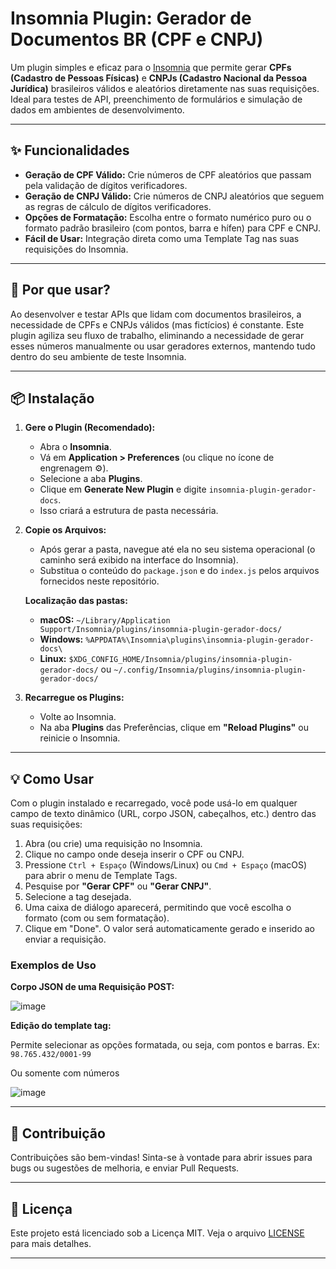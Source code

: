 # Insomnia Plugin: Gerador de Documentos BR (CPF e CNPJ)

[](https://www.google.com/search?q=https://github.com/seu-usuario/seu-repositorio/blob/main/LICENSE)
[](https://www.google.com/search?q=https://insomnia.rest/plugins/insomnia-plugin-gerador-docs)

Um plugin simples e eficaz para o [Insomnia](https://insomnia.rest/) que permite gerar **CPFs (Cadastro de Pessoas Físicas)** e 
**CNPJs (Cadastro Nacional da Pessoa Jurídica)** brasileiros válidos e aleatórios diretamente nas suas requisições.
Ideal para testes de API, preenchimento de formulários e simulação de dados em ambientes de desenvolvimento.

-----

## ✨ Funcionalidades

  * **Geração de CPF Válido:** Crie números de CPF aleatórios que passam pela validação de dígitos verificadores.
  * **Geração de CNPJ Válido:** Crie números de CNPJ aleatórios que seguem as regras de cálculo de dígitos verificadores.
  * **Opções de Formatação:** Escolha entre o formato numérico puro ou o formato padrão brasileiro (com pontos, barra e hífen) para CPF e CNPJ.
  * **Fácil de Usar:** Integração direta como uma Template Tag nas suas requisições do Insomnia.

-----

## 🚀 Por que usar?

Ao desenvolver e testar APIs que lidam com documentos brasileiros, a necessidade de CPFs e CNPJs válidos (mas fictícios) é constante. Este plugin agiliza seu fluxo de trabalho, eliminando a necessidade de gerar esses números manualmente ou usar geradores externos, mantendo tudo dentro do seu ambiente de teste Insomnia.

-----

## 📦 Instalação

1.  **Gere o Plugin (Recomendado):**

      * Abra o **Insomnia**.
      * Vá em **Application \> Preferences** (ou clique no ícone de engrenagem ⚙️).
      * Selecione a aba **Plugins**.
      * Clique em **Generate New Plugin** e digite `insomnia-plugin-gerador-docs`.
      * Isso criará a estrutura de pasta necessária.

2.  **Copie os Arquivos:**

      * Após gerar a pasta, navegue até ela no seu sistema operacional (o caminho será exibido na interface do Insomnia).
      * Substitua o conteúdo do `package.json` e do `index.js` pelos arquivos fornecidos neste repositório.

    **Localização das pastas:**

      * **macOS:** `~/Library/Application Support/Insomnia/plugins/insomnia-plugin-gerador-docs/`
      * **Windows:** `%APPDATA%\Insomnia\plugins\insomnia-plugin-gerador-docs\`
      * **Linux:** `$XDG_CONFIG_HOME/Insomnia/plugins/insomnia-plugin-gerador-docs/` ou `~/.config/Insomnia/plugins/insomnia-plugin-gerador-docs/`

3.  **Recarregue os Plugins:**

      * Volte ao Insomnia.
      * Na aba **Plugins** das Preferências, clique em **"Reload Plugins"** ou reinicie o Insomnia.

-----

## 💡 Como Usar

Com o plugin instalado e recarregado, você pode usá-lo em qualquer campo de texto dinâmico (URL, corpo JSON, cabeçalhos, etc.) dentro das suas requisições:

1.  Abra (ou crie) uma requisição no Insomnia.
2.  Clique no campo onde deseja inserir o CPF ou CNPJ.
3.  Pressione `Ctrl + Espaço` (Windows/Linux) ou `Cmd + Espaço` (macOS) para abrir o menu de Template Tags.
4.  Pesquise por **"Gerar CPF"** ou **"Gerar CNPJ"**.
5.  Selecione a tag desejada.
6.  Uma caixa de diálogo aparecerá, permitindo que você escolha o formato (com ou sem formatação).
7.  Clique em "Done". O valor será automaticamente gerado e inserido ao enviar a requisição.

### Exemplos de Uso

**Corpo JSON de uma Requisição POST:**

![image](https://github.com/user-attachments/assets/db6bd6b2-e75d-494d-88ec-15c7cb2d8e51)

**Edição do template tag:**

Permite selecionar as opções formatada, ou seja, com pontos e barras.
Ex: `98.765.432/0001-99`

Ou somente com números

![image](https://github.com/user-attachments/assets/44cee2d4-9aeb-4731-a05d-47b16e95aacb)


-----

## 🤝 Contribuição

Contribuições são bem-vindas\! Sinta-se à vontade para abrir issues para bugs ou sugestões de melhoria, e enviar Pull Requests.

-----

## 📄 Licença

Este projeto está licenciado sob a Licença MIT. Veja o arquivo [LICENSE](https://www.google.com/search?q=LICENSE) para mais detalhes.

-----
